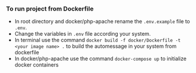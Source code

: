 ### To run project from Dockerfile

- In root directory and docker/php-apache rename the `.env.example` file to `.env`.
- Change the variables in `.env` file according your system.
- In terminal use the command `docker build -f docker/Dockerfile -t <your image name> .` to build the automessage in 
  your system from dockerfile
- In docker/php-apache use the command `docker-compose up` to initialize docker containers